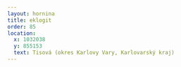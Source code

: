 ```yaml
---
layout: hornina
title: eklogit
order: 85
location:
  x: 1032038
  y: 855153
  text: Tisová (okres Karlovy Vary, Karlovarský kraj)
---
```


